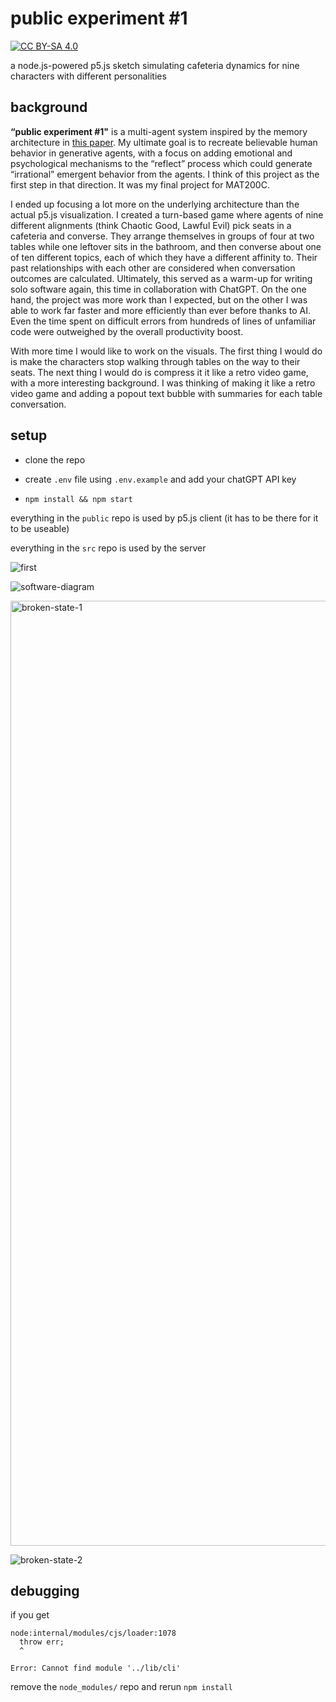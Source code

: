 # public experiment #1

[![CC BY-SA 4.0][cc-by-sa-shield]][cc-by-sa]

[cc-by-sa]: http://creativecommons.org/licenses/by-sa/4.0/
[cc-by-sa-image]: https://licensebuttons.net/l/by-sa/4.0/88x31.png
[cc-by-sa-shield]: https://img.shields.io/badge/License-CC%20BY--SA%204.0-lightgrey.svg

a node.js-powered p5.js sketch simulating cafeteria dynamics for nine characters with different personalities

## background

**“public experiment #1"** is a multi-agent system inspired by the memory architecture in [this paper](https://arxiv.org/pdf/2304.03442.pdf).  My ultimate goal is to recreate believable human behavior in generative agents, with a focus on adding emotional and psychological mechanisms to the “reflect” process which could generate “irrational” emergent behavior from the agents. I think of this project as the first step in that direction.  It was my final project for MAT200C.

I ended up focusing a lot more on the underlying architecture than the actual p5.js visualization. I created a turn-based game where agents of nine different alignments (think Chaotic Good, Lawful Evil) pick seats in a cafeteria and converse. They arrange themselves in groups of four at two tables while one leftover sits in the bathroom, and then converse about one of ten different topics, each of which they have a different affinity to. Their past relationships with each other are considered when conversation outcomes are calculated.
Ultimately, this served as a warm-up for writing solo software again, this time in collaboration with ChatGPT.  On the one hand, the project was more work than I expected, but on the other I was able to work far faster and more efficiently than ever before thanks to AI. Even the time spent on difficult errors from hundreds of lines of unfamiliar code were outweighed by the overall productivity boost.  

With more time I would like to work on the visuals. The first thing I would do is make the characters stop walking through tables on the way to their seats. The next thing I would do is compress it it like a retro video game, with a more interesting background. I was thinking of making it like a retro video game and adding a popout text bubble with summaries for each table conversation.


## setup

* clone the repo 

* create `.env` file using `.env.example` and add your chatGPT API key

* `npm install && npm start`

everything in the `public` repo is used by p5.js client (it has to be there for it to be useable)

everything in the `src` repo is used by the server

![first](https://github.com/nworb999/public-experiment-1/assets/20407156/7b9ec7ab-5116-4a2d-82dc-9e6db3b3a5eb)

![software-diagram](https://github.com/nworb999/public-experiment-1/assets/20407156/bb48c43a-dc0a-4d88-ac6b-689be801abe3)

<img width="1512" alt="broken-state-1" src="https://github.com/nworb999/public-experiment-1/assets/20407156/1cab66a9-c965-4815-822e-2ec30e1c3245">

![broken-state-2](https://github.com/nworb999/public-experiment-1/assets/20407156/28bd9914-25a5-47b9-80cb-02390075b4c5)

## debugging

if you get 

```
node:internal/modules/cjs/loader:1078
  throw err;
  ^

Error: Cannot find module '../lib/cli'
```

remove the `node_modules/` repo and rerun `npm install`
